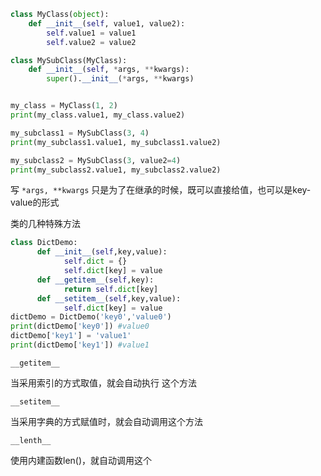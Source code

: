 ```python
class MyClass(object):
    def __init__(self, value1, value2):
        self.value1 = value1
        self.value2 = value2

class MySubClass(MyClass):
    def __init__(self, *args, **kwargs):
        super().__init__(*args, **kwargs)


my_class = MyClass(1, 2)
print(my_class.value1, my_class.value2)

my_subclass1 = MySubClass(3, 4)
print(my_subclass1.value1, my_subclass1.value2)

my_subclass2 = MySubClass(3, value2=4)
print(my_subclass2.value1, my_subclass2.value2)
```



写 `*args, **kwargs` 只是为了在继承的时候，既可以直接给值，也可以是key-value的形式







类的几种特殊方法

```python
class DictDemo:
      def __init__(self,key,value):
            self.dict = {}
            self.dict[key] = value
      def __getitem__(self,key):
            return self.dict[key]
      def __setitem__(self,key,value):
            self.dict[key] = value
dictDemo = DictDemo('key0','value0')
print(dictDemo['key0']) #value0
dictDemo['key1'] = 'value1'
print(dictDemo['key1']) #value1
```





`__getitem__`

当采用索引的方式取值，就会自动执行 这个方法



`__setitem__`

当采用字典的方式赋值时，就会自动调用这个方法



`__lenth__`

使用内建函数len()，就自动调用这个
